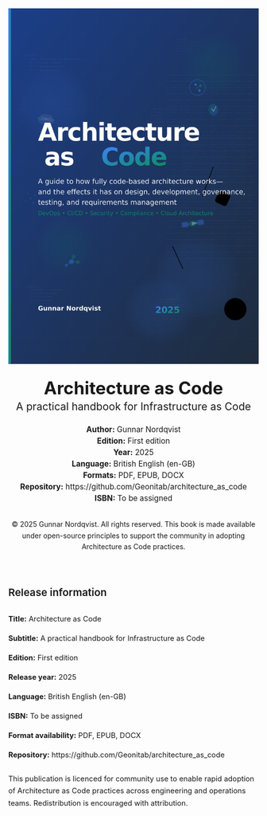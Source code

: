 <div class="cover-page" style="text-align: center; margin-top: 10%;">
  <img src="images/book-cover.png" alt="Architecture as Code cover" style="max-width: 100%; height: auto;" />
  <p style="font-size: 2.5em; font-weight: 700; margin: 1.5rem 0 0 0;">Architecture as Code</p>
  <p style="font-size: 1.5em; margin: 0.25rem 0 1.5rem 0;">A practical handbook for Infrastructure as Code</p>
  <p style="font-size: 1.1em; margin: 0.25rem 0;"><strong>Author:</strong> Gunnar Nordqvist</p>
  <p style="font-size: 1.1em; margin: 0.25rem 0;"><strong>Edition:</strong> First edition</p>
  <p style="font-size: 1.1em; margin: 0.25rem 0;"><strong>Year:</strong> 2025</p>
  <p style="font-size: 1.1em; margin: 0.25rem 0;"><strong>Language:</strong> British English (en-GB)</p>
  <p style="font-size: 1.1em; margin: 0.25rem 0;"><strong>Formats:</strong> PDF, EPUB, DOCX</p>
  <p style="font-size: 1.1em; margin: 0.25rem 0;"><strong>Repository:</strong> https://github.com/Geonitab/architecture_as_code</p>
  <p style="font-size: 1.1em; margin: 0.25rem 0 2rem 0;"><strong>ISBN:</strong> To be assigned</p>
  <p style="font-size: 1em; line-height: 1.6; margin: 0;">
    © 2025 Gunnar Nordqvist. All rights reserved. This book is made available under open-source principles to support
    the community in adopting Architecture as Code practices.
  </p>
</div>

<div style="page-break-after: always;"></div>

<div class="release-information" style="margin: 4rem 0; font-size: 1.05em; line-height: 1.65;">
  <p style="font-size: 1.4em; font-weight: 600; margin-bottom: 1.5rem;">Release information</p>
  <p><strong>Title:</strong> Architecture as Code</p>
  <p><strong>Subtitle:</strong> A practical handbook for Infrastructure as Code</p>
  <p><strong>Edition:</strong> First edition</p>
  <p><strong>Release year:</strong> 2025</p>
  <p><strong>Language:</strong> British English (en-GB)</p>
  <p><strong>ISBN:</strong> To be assigned</p>
  <p><strong>Format availability:</strong> PDF, EPUB, DOCX</p>
  <p><strong>Repository:</strong> https://github.com/Geonitab/architecture_as_code</p>
  <p style="margin-top: 1.5rem;">
    This publication is licenced for community use to enable rapid adoption of Architecture as Code practices across
    engineering and operations teams. Redistribution is encouraged with attribution.
  </p>
</div>

<div style="page-break-after: always;"></div>
